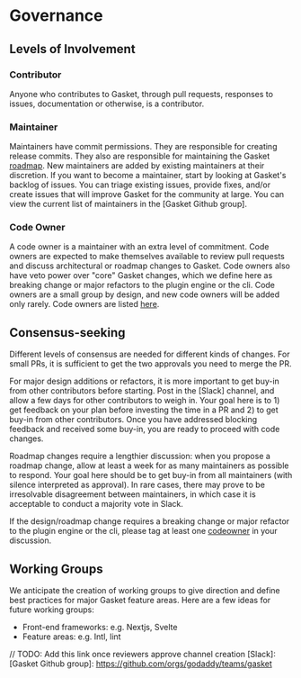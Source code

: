 # Governance

## Levels of Involvement

### Contributor

Anyone who contributes to Gasket, through pull requests, responses to issues,
documentation or otherwise, is a contributor.

### Maintainer

Maintainers have commit permissions. They are responsible for creating release
commits. They also are responsible for maintaining the Gasket [roadmap](./ROADMAP.md).
New maintainers are added by existing maintainers at their discretion. If you
want to become a maintainer, start by looking at Gasket's backlog of issues.
You can triage existing issues, provide fixes,
and/or create issues that will improve Gasket for the community at large. You
can view the current list of maintainers in the [Gasket Github group].

### Code Owner

A code owner is a maintainer with an extra level of commitment. Code owners are
expected to make themselves available to review pull requests and discuss
architectural or roadmap changes to Gasket. Code owners also have veto power
over "core" Gasket changes, which we define here as breaking change or major
refactors to the plugin
engine or the cli. Code owners are a small group by design, and new code owners
will be added only rarely. Code owners are listed [here](./CODEOWNERS.md).

## Consensus-seeking

Different levels of consensus are needed for different kinds of changes. For
small PRs, it is sufficient to get the two approvals you need to merge the PR.

For major design additions or refactors, it is more important to get buy-in
from other contributors before starting. Post in the [Slack] channel, and allow
a few days for other contributors to weigh in. Your goal here is to 1) get
feedback on your plan before investing the time in a PR and 2) to get buy-in from
other contributors. Once you have addressed blocking feedback and received some
buy-in, you are ready to proceed with code changes.

Roadmap changes require a lengthier discussion: when you propose a roadmap change,
allow at least a week for as many maintainers as possible to respond. Your goal
here should be to get buy-in from all maintainers (with silence interpreted as
approval). In rare cases, there may prove to be irresolvable disagreement between
maintainers, in which case it is acceptable to conduct a majority vote in Slack.

If the design/roadmap change requires a breaking change or major refactor to the
plugin engine or the cli, please tag at least one [codeowner](./CODEOWNERS.md)
in your discussion.

## Working Groups

We anticipate the creation of working groups to give direction and define best
practices for major
Gasket feature areas. Here are a few ideas for future working groups:

* Front-end frameworks: e.g. Nextjs, Svelte
* Feature areas: e.g. Intl, lint

// TODO: Add this link once reviewers approve channel creation
[Slack]:
[Gasket Github group]: https://github.com/orgs/godaddy/teams/gasket
